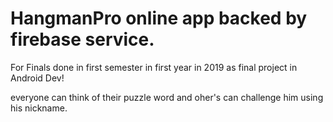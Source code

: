 # HangmanPro online app backed by firebase service.
For Finals done in first semester in first year in 2019 as final project in Android Dev!

everyone can think of their puzzle word and oher's can challenge him using his nickname.
